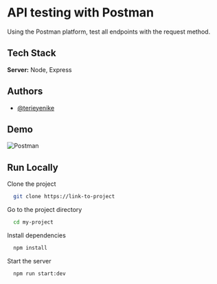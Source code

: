# API testing with Postman

Using the Postman platform, test all endpoints with the request method.

## Tech Stack

**Server:** Node, Express

## Authors

- [@terieyenike](https://www.twitter.com/terieyenike)

## Demo

![Postman](https://user-images.githubusercontent.com/25850598/227058593-8d6886dd-5fb8-4eba-ae1a-b9b79bcd770e.jpg)

## Run Locally

Clone the project

```bash
  git clone https://link-to-project
```

Go to the project directory

```bash
  cd my-project
```

Install dependencies

```bash
  npm install
```

Start the server

```bash
  npm run start:dev
```
